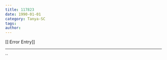 ```yaml
---
title: 117823
date: 1990-01-01
category: Tanya-SC
tags: 
author: 
---
```


[[:Error Entry]]

---



``

